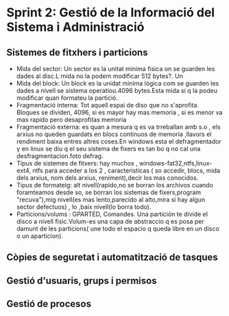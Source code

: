 # Sprint 2: Gestió de la Informació del Sistema i Administració
## Sistemes de fitxhers i particions
 - Mida del sector: Un sector es la unitat minima fisica on se guarden les dades al disc.L mida no la podem modificar  512 bytes?. Un
 - Mida del block: Un block es la unidat minima lógica com se guarden les dades a nivell se sistema operatiou.4096 bytes.Esta mida si q la podeu modificar quan formateu la partició.
 - Fragmentació interna: Tot aquell espai de diso que no s'aprofita. Bloques se dividen, 4096, si es mayor hay mas memoria , si es menor va mas rapido pero desaprofitas memoria
 - Fragmentació externa: es quan a mesura q es va trreballan amb s.o , els arxius no queden guardats en blocs continuos de memoria ,llavors el rendiment baixa entres altres coses.En windows esta el defragmentador y en linux se diu q el seu sistema de fixers es tan bo q no cal una desfragmentacion.foto defrag.
 - Tipus de sistemes de fitxers: hay muchos , windows-fat32,ntfs,linux-ext4, ntfs para acceder a los 2 , caracteristicas ( so accedir, blocs, mida dels arxius, nom dels arxius, reniment),decir los mas conocidos.
 - Tipus de formateig: alt nivell(rapido,no se borran los archivos cuando foramteamos desde so, se borran los sistemas de fixers,program "recuva"),mig nivell(es mas lento,parecido al alto,mira si hay algun sector defectuos) , lo ,baix nivell(lo borra todo).  
 - Particions/volums : GPARTED, Comandes. Una partición te divide el disco a nivell fisic.Volum-es una capa de abstraccio q es posa per damunt de les particions( une todo el espacio q queda libre en un disco o un aparticion).

## Còpies de seguretat i automatització de tasques
## Gestió d'usuaris, grups i permisos
## Gestió de procesos
